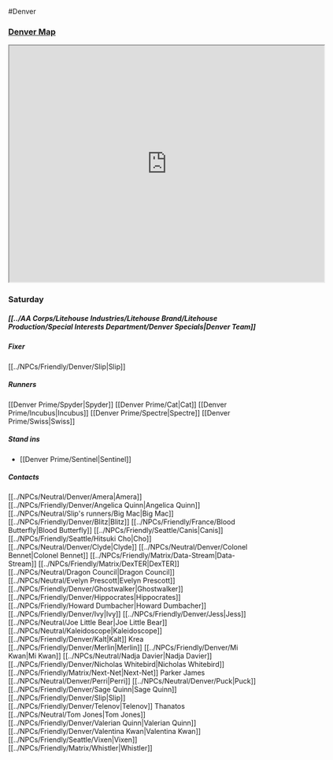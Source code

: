 #Denver
### [Denver Map](https://www.google.com/maps/d/u/0/viewer?mid=1BrcfAzyifwU4Gk8I2KPeP9VoH8wz9w-K&ll=28.49634055143031%2C-83.41172544999999&z=5)
<iframe src="https://www.google.com/maps/d/u/0/embed?mid=1BrcfAzyifwU4Gk8I2KPeP9VoH8wz9w-K&ehbc=2E312F" width="640" height="480"></iframe>

### Saturday
##### [[../AA Corps/Litehouse Industries/Litehouse Brand/Litehouse Production/Special Interests Department/Denver Specials|Denver Team]]

##### Fixer
[[../NPCs/Friendly/Denver/Slip|Slip]]

##### Runners
[[Denver Prime/Spyder|Spyder]]
[[Denver Prime/Cat|Cat]]
[[Denver Prime/Incubus|Incubus]]
[[Denver Prime/Spectre|Spectre]]
[[Denver Prime/Swiss|Swiss]]

##### Stand ins
- [[Denver Prime/Sentinel|Sentinel]]

##### Contacts
[[../NPCs/Neutral/Denver/Amera|Amera]]
[[../NPCs/Friendly/Denver/Angelica Quinn|Angelica Quinn]]
[[../NPCs/Neutral/Slip's runners/Big Mac|Big Mac]]
[[../NPCs/Friendly/Denver/Blitz|Blitz]]
[[../NPCs/Friendly/France/Blood Butterfly|Blood Butterfly]]
[[../NPCs/Friendly/Seattle/Canis|Canis]]
[[../NPCs/Friendly/Seattle/Hitsuki Cho|Cho]]
[[../NPCs/Neutral/Denver/Clyde|Clyde]]
[[../NPCs/Neutral/Denver/Colonel Bennet|Colonel Bennet]]
[[../NPCs/Friendly/Matrix/Data-Stream|Data-Stream]]
[[../NPCs/Friendly/Matrix/DexTER|DexTER]]
[[../NPCs/Neutral/Dragon Council|Dragon Council]]
[[../NPCs/Neutral/Evelyn Prescott|Evelyn Prescott]]
[[../NPCs/Friendly/Denver/Ghostwalker|Ghostwalker]]
[[../NPCs/Friendly/Denver/Hippocrates|Hippocrates]]
[[../NPCs/Friendly/Howard Dumbacher|Howard Dumbacher]]
[[../NPCs/Friendly/Denver/Ivy|Ivy]]
[[../NPCs/Friendly/Denver/Jess|Jess]]
[[../NPCs/Neutral/Joe Little Bear|Joe Little Bear]]
[[../NPCs/Neutral/Kaleidoscope|Kaleidoscope]]
[[../NPCs/Friendly/Denver/Kalt|Kalt]]
Krea
[[../NPCs/Friendly/Denver/Merlin|Merlin]]
[[../NPCs/Friendly/Denver/Mi Kwan|Mi Kwan]]
[[../NPCs/Neutral/Nadja Davier|Nadja Davier]]
[[../NPCs/Friendly/Denver/Nicholas Whitebird|Nicholas Whitebird]]
[[../NPCs/Friendly/Matrix/Next-Net|Next-Net]]
Parker James
[[../NPCs/Neutral/Denver/Perri|Perri]]
[[../NPCs/Neutral/Denver/Puck|Puck]]
[[../NPCs/Friendly/Denver/Sage Quinn|Sage Quinn]]
[[../NPCs/Friendly/Denver/Slip|Slip]]
[[../NPCs/Friendly/Denver/Telenov|Telenov]]
Thanatos
[[../NPCs/Neutral/Tom Jones|Tom Jones]]
[[../NPCs/Friendly/Denver/Valerian Quinn|Valerian Quinn]]
[[../NPCs/Friendly/Denver/Valentina Kwan|Valentina Kwan]]
[[../NPCs/Friendly/Seattle/Vixen|Vixen]]
[[../NPCs/Friendly/Matrix/Whistler|Whistler]]
